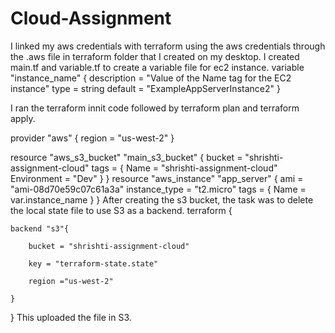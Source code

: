 # Cloud-Assignment
I linked my aws credentials with terraform using the aws credentials through the .aws file in terraform folder that I created on my desktop.
I created main.tf and variable.tf to create a variable file for ec2 instance.
variable "instance_name" {
  description = "Value of the Name tag for the EC2 instance"
  type        = string
  default     = "ExampleAppServerInstance2"
}

I ran the terraform innit code followed by terraform plan and terraform apply.

provider "aws" {
  region = "us-west-2"
}

resource "aws_s3_bucket" "main_s3_bucket" {
  bucket = "shrishti-assignment-cloud"
  tags = {
    Name        = "shrishti-assignment-cloud"
    Environment = "Dev"
  }
}
resource "aws_instance" "app_server" {
  ami           = "ami-08d70e59c07c61a3a"
  instance_type = "t2.micro"
  tags = {
    Name = var.instance_name
  }
}
After creating the s3 bucket, the task was to delete the local state file to use S3 as a backend.
terraform {

    backend "s3"{

        bucket = "shrishti-assignment-cloud"

        key = "terraform-state.state"

        region ="us-west-2"

    }

}
This uploaded the file in S3.
